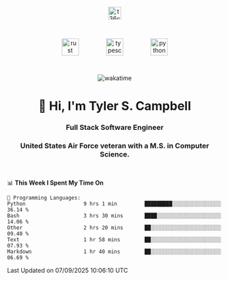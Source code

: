<p align="center">
<a href="https://www.linkedin.com/in/t36campbell" target="blank"><img align="center" src="https://ik.imagekit.io/t36campbell/Portfolio/linkedin.png.original_m8bbGgPh6.png" alt="t36campbell" height="30" width="30" /></a>
</p>
<p align="center">
    <img src="https://rustacean.net/assets/rustacean-orig-noshadow.svg" alt="rust" width="40" height="40" style="margin: 6%;" />
    <img src="https://cdn.worldvectorlogo.com/logos/typescript.svg" alt="typescript" width="40" height="40" style="margin: 6%;" />
    <img src="https://cdn.worldvectorlogo.com/logos/python-5.svg" alt="python" width="40" height="40" style="margin: 6%;" />
</p>
<div align="center">
  
  ![wakatime](https://wakatime.com/badge/user/738aac7f-8868-4bc3-a1df-4c36703ee4b6.svg)
  
</div>

<h1 align="center">👋 Hi, I'm Tyler S. Campbell</h1>
<h3 align="center">Full Stack Software Engineer</h3>
<h3 align="center">United States Air Force veteran with a M.S. in Computer Science.</h3>
<br>

<!--START_SECTION:waka-->
📊 **This Week I Spent My Time On** 

```text
💬 Programming Languages: 
Python                   9 hrs 1 min         █████████░░░░░░░░░░░░░░░░   36.14 % 
Bash                     3 hrs 30 mins       ████░░░░░░░░░░░░░░░░░░░░░   14.06 % 
Other                    2 hrs 20 mins       ██░░░░░░░░░░░░░░░░░░░░░░░   09.40 % 
Text                     1 hr 58 mins        ██░░░░░░░░░░░░░░░░░░░░░░░   07.93 % 
Markdown                 1 hr 40 mins        ██░░░░░░░░░░░░░░░░░░░░░░░   06.69 % 
```


 Last Updated on 07/09/2025 10:06:10 UTC
<!--END_SECTION:waka-->
